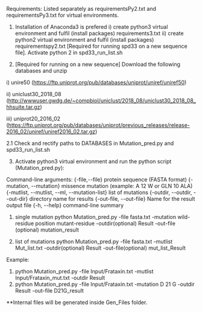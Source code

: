 Requirements:
 Listed separately as requirementsPy2.txt and requirementsPy3.txt for virtual environments.


1. Installation of Anaconda3 is prefered
  i) create python3 virtual environment and fulfil (install packages) requirements3.txt
  ii) create python2 virtual environment and fulfil (install packages) requirementspy2.txt [Required for running spd33 on a new sequence file]. Activate python 2  in spd33_run_list.sh


2. [Required for running on a new sequence] Download the following databases and unzip
 
  i) unire50 (https://ftp.uniprot.org/pub/databases/uniprot/uniref/uniref50)
 
  ii) uniclust30_2018_08 (http://wwwuser.gwdg.de/~compbiol/uniclust/2018_08/uniclust30_2018_08_hhsuite.tar.gz)
 
  iii) uniprot20_2016_02 (https://ftp.uniprot.org/pub/databases/uniprot/previous_releases/release-2016_02/uniref/uniref2016_02.tar.gz)

  2.1 Check and rectify paths to DATABASES in Mutation_pred.py and spd33_run_list.sh


3. Activate python3 virtual environment and run the python script (Mutation_pred.py):

Command-line arguments:
  {-file,--file}	protein sequence (FASTA format)
  {-mutation, --mutation}	missence mutation (example: A 12 W or GLN 10 ALA)
  {-mutlist, --mutlist, --ml, --mutation-list}	list of mutations
  {-outdir, --outdir, --out-dir}	directory name for results
  {-out-file, --out-file} Name for the result output file
  {-h, --help}	command-line summary
  

 1) single mutation
 python Mutation_pred.py -file fasta.txt -mutation wild-residue position mutant-residue  -outdir(optional) Result -out-file (optional) mutation_result
 
 2) list of mutations
 python Mutation_pred.py -file fasta.txt -mutlist Mut_list.txt -outdir(optional) Result -out-file(optional) mut_list_Result




Example:
1) python Mutation_pred.py -file Input/Frataxin.txt -mutlist Input/Frataxin_mut.txt -outdir Result
2) python Mutation_pred.py -file Input/Frataxin.txt -mutation D 21 G  -outdir Result -out-file D21G_result


**Internal files will be generated inside Gen_Files folder.
